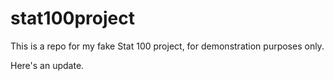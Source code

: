 # stat100project

This is a repo for my fake Stat 100 project, for demonstration purposes only.

Here's an update.